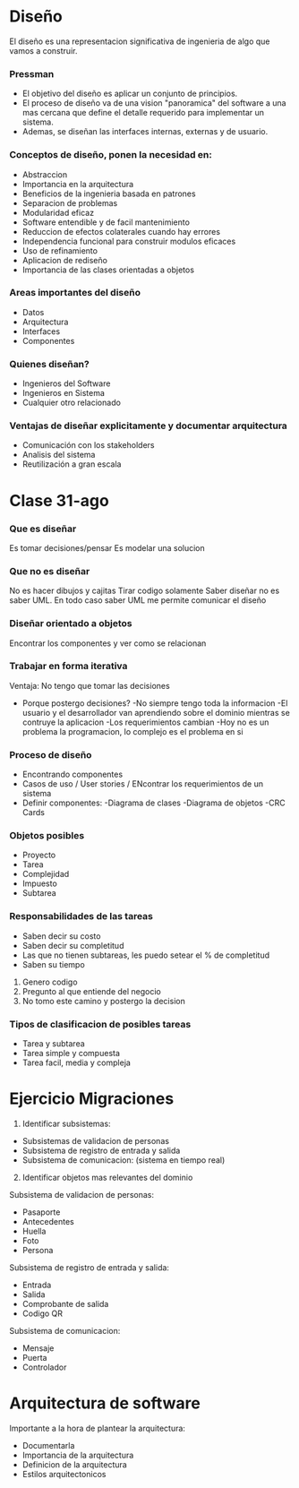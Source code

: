 # Diseño

El diseño es una representacion significativa de ingenieria de algo que vamos a construir.

### Pressman

- El objetivo del diseño es aplicar un conjunto de principios.
- El proceso de diseño va de una vision "panoramica" del software a una mas cercana que define el detalle requerido para implementar un sistema.
- Ademas, se diseñan las interfaces internas, externas y de usuario.

### Conceptos de diseño, ponen la necesidad en:

- Abstraccion
- Importancia en la arquitectura
- Beneficios de la ingenieria basada en patrones
- Separacion de problemas
- Modularidad eficaz
- Software entendible y de facil mantenimiento
- Reduccion de efectos colaterales cuando hay errores
- Independencia funcional para construir modulos eficaces
- Uso de refinamiento
- Aplicacion de rediseño
- Importancia de las clases orientadas a objetos

### Areas importantes del diseño

- Datos
- Arquitectura
- Interfaces
- Componentes

### Quienes diseñan?

- Ingenieros del Software
- Ingenieros en Sistema
- Cualquier otro relacionado

### Ventajas de diseñar explicitamente y documentar arquitectura

- Comunicación con los stakeholders
- Analisis del sistema
- Reutilización a gran escala

# Clase 31-ago

### Que es diseñar

Es tomar decisiones/pensar
Es modelar una solucion

### Que no es diseñar

No es hacer dibujos y cajitas
Tirar codigo solamente
Saber diseñar no es saber UML. En todo caso saber UML me permite comunicar el diseño

### Diseñar orientado a objetos

Encontrar los componentes y ver como se relacionan

### Trabajar en forma iterativa

Ventaja: No tengo que tomar las decisiones
- Porque postergo decisiones?
-No siempre tengo toda la informacion
-El usuario y el desarrollador van aprendiendo sobre el dominio mientras se contruye la aplicacion
-Los requerimientos cambian
-Hoy no es un problema la programacion, lo complejo es el problema en si

### Proceso de diseño

- Encontrando componentes
- Casos de uso / User stories / ENcontrar los requerimientos de un sistema
- Definir componentes:
  -Diagrama de clases
  -Diagrama de objetos
  -CRC Cards

### Objetos posibles

- Proyecto
- Tarea
- Complejidad
- Impuesto
- Subtarea

### Responsabilidades de las tareas

- Saben decir su costo
- Saben decir su completitud
- Las que no tienen subtareas, les puedo setear el % de completitud
- Saben su tiempo

1) Genero codigo
2) Pregunto al que entiende del negocio
3) No tomo este camino y postergo la decision

### Tipos de clasificacion de posibles tareas

- Tarea y subtarea
- Tarea simple y compuesta
- Tarea facil, media y compleja

#  Ejercicio Migraciones

1) Identificar subsistemas:
  - Subsistemas de validacion de personas
  - Subsistema de registro de entrada y salida
  - Subsistema de comunicacion: (sistema en tiempo real)

2) Identificar objetos mas relevantes del dominio
   
  Subsistema de validacion de personas:
   - Pasaporte
   - Antecedentes
   - Huella
   - Foto
   - Persona

  Subsistema de registro de entrada y salida:
   - Entrada
   - Salida
   - Comprobante de salida
   - Codigo QR
  
  Subsistema de comunicacion:
  - Mensaje
  - Puerta
  - Controlador

# Arquitectura de software

Importante a la hora de plantear la arquitectura:

- Documentarla
- Importancia de la arquitectura
- Definicion de la arquitectura
- Estilos arquitectonicos


